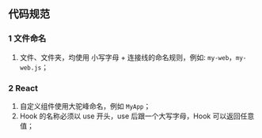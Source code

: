 

## 代码规范

### 1 文件命名

1. 文件、文件夹，均使用 小写字母 + 连接线的命名规则，例如: `my-web`，`my-web.js`；

   

### 2 React

1. 自定义组件使用大驼峰命名，例如 `MyApp`；
2. Hook 的名称必须以 use 开头，use 后跟一个大写字母，Hook 可以返回任意值；
